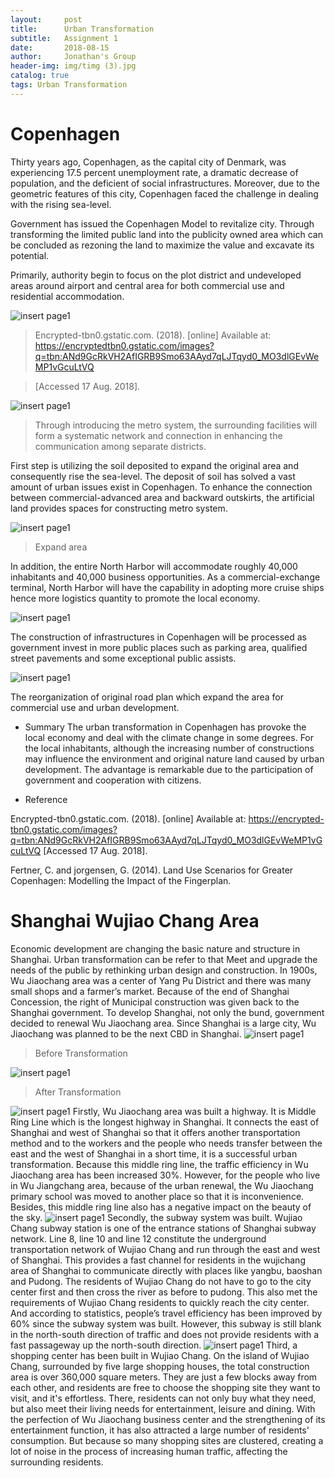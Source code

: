 ```yaml
---
layout:     post
title:      Urban Transformation
subtitle:   Assignment 1
date:       2018-08-15
author:     Jonathan's Group
header-img: img/timg (3).jpg
catalog: true
tags: Urban Transformation
---
```


# Copenhagen

Thirty years ago, Copenhagen, as the capital city of Denmark, was experiencing 17.5 percent unemployment rate, a dramatic decrease of population, and the deficient of social infrastructures. Moreover, due to the geometric features of this city, Copenhagen faced the challenge in dealing with the rising sea-level.

Government has issued the Copenhagen Model to revitalize city. Through transforming the limited public land into the publicity owned area which can be concluded as rezoning the land to maximize the value and excavate its potential. 

Primarily, authority begin to focus on the plot district and undeveloped areas around airport and central area for both commercial use and residential accommodation. 
 
![insert page1](https://github.com/grasscaograss/grasscaograss.github.io/blob/master/img/2018-08-17-ass1/ass1-1.png?raw=true)
>Encrypted-tbn0.gstatic.com. (2018). [online] Available at: https://encryptedtbn0.gstatic.com/images?q=tbn:ANd9GcRkVH2AfIGRB9Smo63AAyd7qLJTqyd0_MO3dlGEvWeMP1vGcuLtVQ

>[Accessed 17 Aug. 2018].

![insert page1](https://github.com/grasscaograss/grasscaograss.github.io/blob/master/img/2018-08-17-ass1/ass1-3.png?raw=true)
>Through introducing the metro system, the surrounding facilities will form a systematic network and connection in enhancing the communication among separate districts.

First step is utilizing the soil deposited to expand the original area and consequently rise the sea-level. The deposit of soil has solved a vast amount of urban issues exist in Copenhagen. To enhance the connection between commercial-advanced area and backward outskirts, the artificial land provides spaces for constructing metro system. 

![insert page1](https://github.com/grasscaograss/grasscaograss.github.io/blob/master/img/2018-08-17-ass1/ass1-4.png?raw=true)
>Expand area

In addition, the entire North Harbor will accommodate roughly 40,000 inhabitants and 40,000 business opportunities. As a commercial-exchange terminal, North Harbor will have the capability in adopting more cruise ships hence more logistics quantity to promote the local economy. 

![insert page1](https://github.com/grasscaograss/grasscaograss.github.io/blob/master/img/%E5%BE%AE%E4%BF%A1%E5%9B%BE%E7%89%87_20180815110024.jpg?raw=true)

The construction of infrastructures in Copenhagen will be processed as government invest in more public places such as parking area, qualified street pavements and some exceptional public assists. 

![insert page1](https://github.com/grasscaograss/grasscaograss.github.io/blob/master/img/2018-08-17-ass1/ass1-5.png?raw=true)

The reorganization of original road plan which expand the area for commercial use and urban development. 

- Summary 
The urban transformation in Copenhagen has provoke the local economy and deal with the climate change in some degrees. For the local inhabitants, although the increasing number of constructions may influence the environment and original nature land caused by urban development. The advantage is remarkable due to the participation of government and cooperation with citizens. 


- Reference 

Encrypted-tbn0.gstatic.com. (2018). [online] Available at: https://encrypted-tbn0.gstatic.com/images?q=tbn:ANd9GcRkVH2AfIGRB9Smo63AAyd7qLJTqyd0_MO3dlGEvWeMP1vGcuLtVQ [Accessed 17 Aug. 2018].

Fertner, C. and jorgensen, G. (2014). Land Use Scenarios for Greater Copenhagen: Modelling the Impact of the Fingerplan.


# Shanghai Wujiao Chang Area
Economic development are changing the basic nature and structure in Shanghai. Urban transformation can be refer to that Meet and upgrade the needs of the public by rethinking urban design and construction. In 1900s, Wu Jiaochang area was a center of Yang Pu District and there was many small shops and a farmer’s market. Because of the end of Shanghai Concession, the right of Municipal construction was given back to the Shanghai government. To develop Shanghai, not only the bund, government decided to renewal Wu Jiaochang area. Since Shanghai is a large city, Wu Jiaochang was planned to be the next CBD in Shanghai.
![insert page1](https://github.com/grasscaograss/grasscaograss.github.io/blob/master/img/%E6%9C%AA%E6%A0%87%E9%A2%981-1.jpg?raw=true)
> Before Transformation

![insert page1](https://github.com/grasscaograss/grasscaograss.github.io/blob/master/img/%E6%9C%AA%E6%A0%8711.jpg?raw=true)
> After Transformation

![insert page1](https://github.com/grasscaograss/grasscaograss.github.io/blob/master/img/IMG_46641.jpg?raw=true)
Firstly, Wu Jiaochang area was built a highway. It is Middle Ring Line which is the longest highway in Shanghai. It connects the east of Shanghai and west of Shanghai so that it offers another transportation method and to the workers and the people who needs transfer between the east and the west of Shanghai in a short time, it is a successful urban transformation. Because this middle ring line, the traffic efficiency in Wu Jiaochang area has been increased 30%. However, for the people who live in Wu Jiangchang area, because of the urban renewal, the Wu Jiaochang primary school was moved to another place so that it is inconvenience. Besides, this middle ring line also has a negative impact on the beauty of the sky.
![insert page1](https://github.com/grasscaograss/grasscaograss.github.io/blob/master/img/%E6%9C%AA%E6%A0%87%E9%A2%98-1.jpg?raw=true)
Secondly, the subway system was built. Wujiao Chang subway station is one of the entrance stations of Shanghai subway network. Line 8, line 10 and line 12 constitute the underground transportation network of Wujiao Chang and run through the east and west of Shanghai. This provides a fast channel for residents in the wujichang area of Shanghai to communicate directly with places like yangbu, baoshan and Pudong. The residents of Wujiao Chang do not have to go to the city center first and then cross the river as before to pudong. This also met the requirements of Wujiao Chang residents to quickly reach the city center. And according to statistics, people’s travel efficiency has been improved by 60% since the subway system was built. However, this subway is still blank in the north-south direction of traffic and does not provide residents with a fast passageway up the north-south direction.
![insert page1](https://github.com/grasscaograss/grasscaograss.github.io/blob/master/img/IMG_46615.jpg?raw=true)
Third, a shopping center has been built in Wujiao Chang. On the island of Wujiao Chang, surrounded by five large shopping houses, the total construction area is over 360,000 square meters. They are just a few blocks away from each other, and residents are free to choose the shopping site they want to visit, and it's effortless. There, residents can not only buy what they need, but also meet their living needs for entertainment, leisure and dining. With the perfection of Wu Jiaochang business center and the strengthening of its entertainment function, it has also attracted a large number of residents' consumption. But because so many shopping sites are clustered, creating a lot of noise in the process of increasing human traffic, affecting the surrounding residents.


